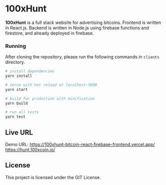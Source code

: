 # 100xHunt
**100xHunt** is a full stack website for advertising bitcoins.
Frontend is written in React.js.
Backend is written in Node.js using firebase functions and firestore, and already deployed in firebase.

### Running

After cloning the repository, please run the following commands in `clients` directory.
``` bash
# install dependencies
yarn install

# serve with hot reload at localhost:3000
yarn start

# build for production with minification
yarn build

# run all tests
yarn test
```

## Live URL
Demo URL: https://100xhunt-bitcoin-react-firebase-frontend.vercel.app/<br />
          https://hunt.100xcoin.io/

## License

This project is licensed under the GIT License.
